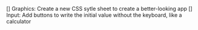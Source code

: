 [] Graphics: Create a new CSS sytle sheet to create a better-looking app
[] Input: Add buttons to write the initial value without the keyboard, like a calculator
